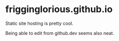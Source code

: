 # frigginglorious.github.io

Static site hosting is pretty cool.

Being able to edit from github.dev seems also neat.